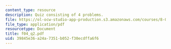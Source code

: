 ```yaml
---
content_type: resource
description: Quiz consisting of 4 problems.
file: https://ol-ocw-studio-app-production.s3.amazonaws.com/courses/8-022-physics-ii-electricity-and-magnetism-fall-2004/39845e36a24a7351b052f30ecdffa6f6_f04_q2.pdf
file_type: application/pdf
resourcetype: Document
title: f04_q2.pdf
uid: 39845e36-a24a-7351-b052-f30ecdffa6f6
---
```

